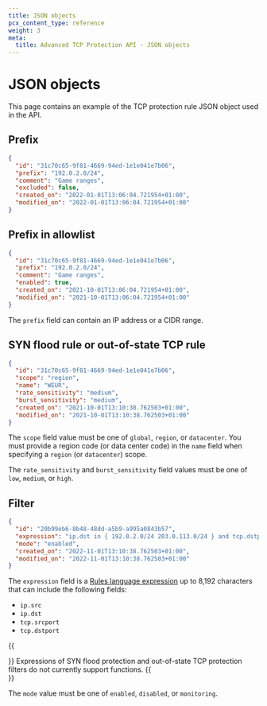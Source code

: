 ```yaml
---
title: JSON objects
pcx_content_type: reference
weight: 3
meta:
  title: Advanced TCP Protection API - JSON objects
---
```


# JSON objects

This page contains an example of the TCP protection rule JSON object used in the API.

## Prefix

```json
{
  "id": "31c70c65-9f81-4669-94ed-1e1e041e7b06",
  "prefix": "192.0.2.0/24",
  "comment": "Game ranges",
  "excluded": false,
  "created_on": "2022-01-01T13:06:04.721954+01:00",
  "modified_on": "2022-01-01T13:06:04.721954+01:00"
}
```

## Prefix in allowlist

```json
{
  "id": "31c70c65-9f81-4669-94ed-1e1e041e7b06",
  "prefix": "192.0.2.0/24",
  "comment": "Game ranges",
  "enabled": true,
  "created_on": "2021-10-01T13:06:04.721954+01:00",
  "modified_on": "2021-10-01T13:06:04.721954+01:00"
}
```

The `prefix` field can contain an IP address or a CIDR range.

## SYN flood rule or out-of-state TCP rule

```json
{
  "id": "31c70c65-9f81-4669-94ed-1e1e041e7b06",
  "scope": "region",
  "name": "WEUR",
  "rate_sensitivity": "medium",
  "burst_sensitivity": "medium",
  "created_on": "2021-10-01T13:10:38.762503+01:00",
  "modified_on": "2021-10-01T13:10:38.762503+01:00"
}
```

The `scope` field value must be one of `global`, `region`, or `datacenter`. You must provide a region code (or data center code) in the `name` field when specifying a `region` (or `datacenter`) scope.

The `rate_sensitivity` and `burst_sensitivity` field values must be one of `low`, `medium`, or `high`.

## Filter

```json
{
  "id": "20b99eb6-8b48-48dd-a5b9-a995a0843b57",
  "expression": "ip.dst in { 192.0.2.0/24 203.0.113.0/24 } and tcp.dstport in { 80 443 10000..65535 }",
  "mode": "enabled",
  "created_on": "2022-11-01T13:10:38.762503+01:00",
  "modified_on": "2022-11-01T13:10:38.762503+01:00"
}
```

The `expression` field is a [Rules language expression](/ruleset-engine/rules-language/expressions/) up to 8,192 characters that can include the following fields:

* `ip.src`
* `ip.dst`
* `tcp.srcport`
* `tcp.dstport`

{{<Aside type="note">}}
Expressions of SYN flood protection and out-of-state TCP protection filters do not currently support functions.
{{</Aside>}}

The `mode` value must be one of `enabled`, `disabled`, or `monitoring`.
